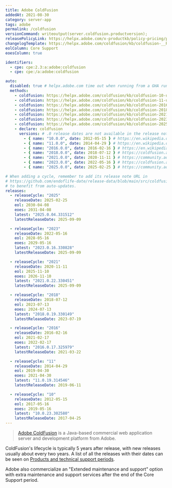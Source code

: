 ```yaml
---
title: Adobe ColdFusion
addedAt: 2021-08-30
category: server-app
tags: adobe
permalink: /coldfusion
versionCommand: writeoutput(server.coldfusion.productversion);
releasePolicyLink: https://helpx.adobe.com/x-productkb/policy-pricing/policy_enterprise_lifecycle.html
changelogTemplate: https://helpx.adobe.com/coldfusion/kb/coldfusion-__RELEASE_CYCLE__-updates.html
eolColumn: Core Support
eoesColumn: true

identifiers:
  - cpe: cpe:2.3:a:adobe:coldfusion
  - cpe: cpe:/a:adobe:coldfusion

auto:
  disabled: true # helpx.adobe.com time out when running from a GHA runner
  methods:
    - coldfusion: https://helpx.adobe.com/coldfusion/kb/coldfusion-10-updates.html
    - coldfusion: https://helpx.adobe.com/coldfusion/kb/coldfusion-11-updates.html
    - coldfusion: https://helpx.adobe.com/coldfusion/kb/coldfusion-2016-updates.html
    - coldfusion: https://helpx.adobe.com/coldfusion/kb/coldfusion-2018-updates.html
    - coldfusion: https://helpx.adobe.com/coldfusion/kb/coldfusion-2021-updates.html
    - coldfusion: https://helpx.adobe.com/coldfusion/kb/coldfusion-2023-updates.html
    - coldfusion: https://helpx.adobe.com/coldfusion/kb/coldfusion-2025-updates.html
    - declare: coldfusion
      versions: # .0 release dates are not available in the release notes
        - { name: "10.0.0", date: 2012-05-15 } # https://en.wikipedia.org/wiki/Adobe_ColdFusion#Adobe_ColdFusion_10
        - { name: "11.0.0", date: 2014-04-29 } # https://en.wikipedia.org/wiki/Adobe_ColdFusion#Adobe_ColdFusion_11
        - { name: "2016.0.0", date: 2016-02-16 } # https://en.wikipedia.org/wiki/Adobe_ColdFusion#Adobe_ColdFusion_(2016_Release)
        - { name: "2018.0.0", date: 2018-07-12 } # https://coldfusion.adobe.com/2018/07/new-coldfusion-release-adds-performance-monitoring-toolset-for-measuring-monitoring-and-managing-high-performing-web-apps/
        - { name: "2021.0.0", date: 2020-11-11 } # https://community.adobe.com/t5/coldfusion-discussions/introducing-adobe-coldfusion-2021-release/m-p/11585468
        - { name: "2023.0.0", date: 2022-05-16 } # https://coldfusion.adobe.com/2023/05/coldfusion2023-release/
        - { name: "2025.0.0", date: 2025-02-25 } # https://community.adobe.com/t5/coldfusion-discussions/now-live-adobe-coldfusion-2025-release/td-p/15176421

# When adding a cycle, remember to add its release note URL in
# https://github.com/endoflife-date/release-data/blob/main/src/coldfusion.py
# to benefit from auto-updates.
releases:
  - releaseCycle: "2025"
    releaseDate: 2025-02-25
    eol: 2030-04-08
    eoes: 2031-04-08
    latest: "2025.0.04.331512"
    latestReleaseDate: 2025-09-09

  - releaseCycle: "2023"
    releaseDate: 2022-05-16
    eol: 2028-05-16
    eoes: 2029-05-16
    latest: "2023.0.16.330828"
    latestReleaseDate: 2025-09-09

  - releaseCycle: "2021"
    releaseDate: 2020-11-11
    eol: 2025-11-10
    eoes: 2026-11-10
    latest: "2021.0.22.330451"
    latestReleaseDate: 2025-09-09

  - releaseCycle: "2018"
    releaseDate: 2018-07-12
    eol: 2023-07-13
    eoes: 2024-07-13
    latest: "2018.0.19.330149"
    latestReleaseDate: 2023-07-19

  - releaseCycle: "2016"
    releaseDate: 2016-02-16
    eol: 2021-02-17
    eoes: 2022-02-17
    latest: "2016.0.17.325979"
    latestReleaseDate: 2021-03-22

  - releaseCycle: "11"
    releaseDate: 2014-04-29
    eol: 2019-04-30
    eoes: 2021-04-30
    latest: "11.0.19.314546"
    latestReleaseDate: 2019-06-11

  - releaseCycle: "10"
    releaseDate: 2012-05-15
    eol: 2017-05-16
    eoes: 2019-05-16
    latest: "10.0.23.302580"
    latestReleaseDate: 2017-04-25
---
```


> [Adobe ColdFusion](https://www.adobe.com/products/coldfusion-family.html) is a Java-based commercial
> web application server and development platform from Adobe.

ColdFusion's lifecycle is typically 5 years after release, with new releases usually about every two
years. A list of all the releases with their dates can be seen on
[Products and technical support periods](https://helpx.adobe.com/support/programs/eol-matrix.html).

Adobe also commercialize an "Extended maintenance and support" option with extra maintenance and
support services after the end of the Core Support period.
